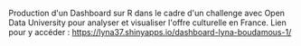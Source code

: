 Production d'un Dashboard sur R dans le cadre d'un challenge avec Open Data University pour analyser et visualiser l'offre culturelle en France. 
Lien pour y accéder : https://lyna37.shinyapps.io/dashboard-lyna-boudamous-1/
